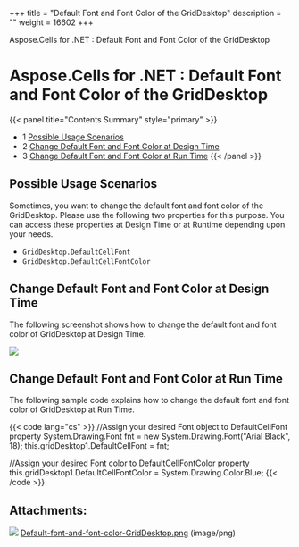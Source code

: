 +++
title = "Default Font and Font Color of the GridDesktop" 
description = "" 
weight = 16602 
+++

Aspose.Cells for .NET : Default Font and Font Color of the GridDesktop  

# Aspose.Cells for .NET : Default Font and Font Color of the GridDesktop


{{< panel title="Contents Summary" style="primary" >}}
*   1 [Possible Usage Scenarios](#DefaultFontandFontColoroftheGridDesktop-PossibleUsageScenarios)
*   2 [Change Default Font and Font Color at Design Time](#DefaultFontandFontColoroftheGridDesktop-ChangeDefaultFontandFontColoratDesignTime)
*   3 [Change Default Font and Font Color at Run Time](#DefaultFontandFontColoroftheGridDesktop-ChangeDefaultFontandFontColoratRunTime)
{{< /panel >}}
 

## Possible Usage Scenarios

Sometimes, you want to change the default font and font color of the GridDesktop. Please use the following two properties for this purpose. You can access these properties at Design Time or at Runtime depending upon your needs.

*   `GridDesktop.DefaultCellFont`
*   `GridDesktop.DefaultCellFontColor`

## Change Default Font and Font Color at Design Time

The following screenshot shows how to change the default font and font color of GridDesktop at Design Time.

![](https://docs2.aspose.com/cells/net/attachments/50266230/50528264.png)

## Change Default Font and Font Color at Run Time

The following sample code explains how to change the default font and font color of GridDesktop at Run Time.

{{< code lang="cs" >}}
//Assign your desired Font object to DefaultCellFont property
System.Drawing.Font fnt = new System.Drawing.Font("Arial Black", 18);
this.gridDesktop1.DefaultCellFont = fnt;

//Assign your desired Font color to DefaultCellFontColor property
this.gridDesktop1.DefaultCellFontColor = System.Drawing.Color.Blue;
{{< /code >}}

## Attachments:

![](https://docs2.aspose.com/cells/net/images/icons/bullet_blue.gif) [Default-font-and-font-color-GridDesktop.png](https://docs2.aspose.com/cells/net/attachments/50266230/50528264.png) (image/png)  

